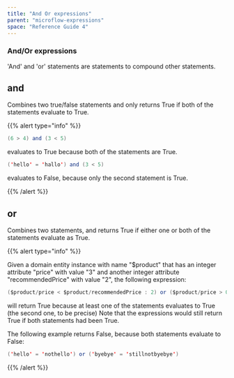 ```yaml
---
title: "And Or expressions"
parent: "microflow-expressions"
space: "Reference Guide 4"
---
```

### And/Or expressions

'And' and 'or' statements are statements to compound other statements.

## and

Combines two true/false statements and only returns True if both of the statements evaluate to True.

{{% alert type="info" %}}

```java
(6 > 4) and (3 < 5)
```

evaluates to True because both of the statements are True.

```java
('hello' = 'hallo') and (3 < 5)
```

evaluates to False, because only the second statement is True.

{{% /alert %}}

## or

Combines two statements, and returns True if either one or both of the statements evaluate as True.

{{% alert type="info" %}}

Given a domain entity instance with name "$product" that has an integer attribute "price" with value "3" and another integer attribute "recommendedPrice" with value "2", the following expression:

```java
($product/price < $product/recommendedPrice : 2) or ($product/price > 0)
```

will return True because at least one of the statements evaluates to True (the second one, to be precise) Note that the expressions would still return True if both statements had been True.

The following example returns False, because both statements evaluate to False:

```java
('hello' = 'nothello') or ('byebye' = 'stillnotbyebye')
```

{{% /alert %}}
